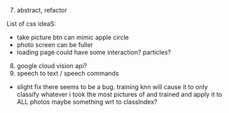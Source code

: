 7. abstract, refactor

List of css ideaS:

- take picture btn can mimic apple circle
- photo screen can be fuller
- loading page could have some interaction? particles?

8. google cloud vision api?
9. speech to text / speech commands

- slight fix
  there seems to be a bug. training knn will cause it to only classify whatever i took the most pictures of and trained and apply it to ALL photos
  maybe something wrt to classIndex?
